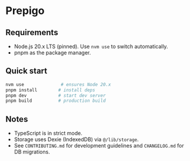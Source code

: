 # Prepigo

## Requirements

- Node.js 20.x LTS (pinned). Use `nvm use` to switch automatically.
- pnpm as the package manager.

## Quick start

```bash
nvm use              # ensures Node 20.x
pnpm install        # install deps
pnpm dev            # start dev server
pnpm build          # production build
```

## Notes

- TypeScript is in strict mode.
- Storage uses Dexie (IndexedDB) via `@/lib/storage`.
- See `CONTRIBUTING.md` for development guidelines and `CHANGELOG.md` for DB migrations.
